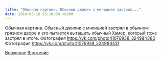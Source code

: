 ```yaml
---
title: "Обычная картина. Обысный джипик с милицией застрял..."
date: 2014-03-16 15:16:00 +0300
---
```


Обычная картина. Обысный джипик с милицией застрял в обычном грязном дворе и его пытается вытащить обычный Хамер, который тоже застрял в итоге.
Фотография
https://vk.com/photo41076938_324984380
Фотография
https://vk.com/photo41076938_324984431

[Вложение](https://vk.com/photo41076938_324984380)
[Вложение](https://vk.com/photo41076938_324984431)
